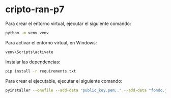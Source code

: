 # cripto-ran-p7

Para crear el entorno virtual, ejecutar el siguiente comando:

```bash
python -m venv venv
```

Para activar el entorno virtual, en Windows:

```bash
venv\Scripts\activate
```

Instalar las dependencias:

```bash
pip install -r requirements.txt
```

Para crear el ejecutable, ejecutar el siguiente comando:

```bash
pyinstaller --onefile --add-data "public_key.pem;." --add-data "fondo.jpeg;." main.py
```